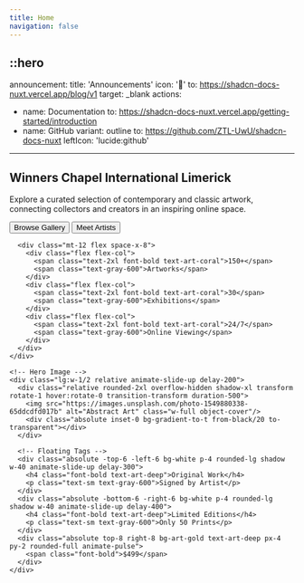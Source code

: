 ```yaml
---
title: Home
navigation: false
---
```


::hero
---
announcement:
  title: 'Announcements'
  icon: '🎉'
  to: https://shadcn-docs-nuxt.vercel.app/blog/v1
  target: _blank
actions:
  - name: Documentation
    to: https://shadcn-docs-nuxt.vercel.app/getting-started/introduction
  - name: GitHub
    variant: outline
    to: https://github.com/ZTL-UwU/shadcn-docs-nuxt
    leftIcon: 'lucide:github'
---

<!-- Hero Section -->
  <section class="min-h-screen pt-24 pb-16 px-6 md:px-12 flex flex-col lg:flex-row items-center justify-between max-w-7xl mx-auto">
    <div class="lg:w-1/2 animate-slide-up">
      <h1 class="text-5xl md:text-6xl font-bold font-serif leading-tight mb-6">
        <span class="block">Winners Chapel</span>
        <span class="block text-art-coral">International Limerick</span>
      </h1>
      <p class="text-lg text-gray-700 mb-8 max-w-lg">
        Explore a curated selection of contemporary and classic artwork, connecting collectors and creators in an inspiring online space.
      </p>
      <div class="flex flex-col sm:flex-row space-y-4 sm:space-y-0 sm:space-x-4">
        <button class="px-8 py-4 bg-art-coral text-white rounded-lg hover:bg-red-500 transition hover:-translate-y-1">
          Browse Gallery
        </button>
        <button class="px-8 py-4 border border-gray-300 text-art-deep rounded-lg hover:bg-white transition">
          Meet Artists
        </button>
      </div>

      <div class="mt-12 flex space-x-8">
        <div class="flex flex-col">
          <span class="text-2xl font-bold text-art-coral">150+</span>
          <span class="text-gray-600">Artworks</span>
        </div>
        <div class="flex flex-col">
          <span class="text-2xl font-bold text-art-coral">30</span>
          <span class="text-gray-600">Exhibitions</span>
        </div>
        <div class="flex flex-col">
          <span class="text-2xl font-bold text-art-coral">24/7</span>
          <span class="text-gray-600">Online Viewing</span>
        </div>
      </div>
    </div>

    <!-- Hero Image -->
    <div class="lg:w-1/2 relative animate-slide-up delay-200">
      <div class="relative rounded-2xl overflow-hidden shadow-xl transform rotate-1 hover:rotate-0 transition-transform duration-500">
        <img src="https://images.unsplash.com/photo-1549880338-65ddcdfd017b" alt="Abstract Art" class="w-full object-cover"/>
        <div class="absolute inset-0 bg-gradient-to-t from-black/20 to-transparent"></div>
      </div>

      <!-- Floating Tags -->
      <div class="absolute -top-6 -left-6 bg-white p-4 rounded-lg shadow w-40 animate-slide-up delay-300">
        <h4 class="font-bold text-art-deep">Original Work</h4>
        <p class="text-sm text-gray-600">Signed by Artist</p>
      </div>
      <div class="absolute -bottom-6 -right-6 bg-white p-4 rounded-lg shadow w-40 animate-slide-up delay-400">
        <h4 class="font-bold text-art-deep">Limited Editions</h4>
        <p class="text-sm text-gray-600">Only 50 Prints</p>
      </div>
      <div class="absolute top-8 right-8 bg-art-gold text-art-deep px-4 py-2 rounded-full animate-pulse">
        <span class="font-bold">$499</span>
      </div>
    </div>



